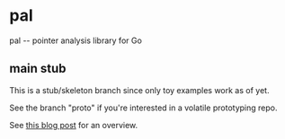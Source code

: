 # pal

pal -- pointer analysis library for Go

## main stub

This is a stub/skeleton branch since only toy examples work as of yet.

See the branch "proto" if you're interested in a volatile prototyping repo.

See [this blog post](https://go-air.github.io/blog/20210729-pal.html)
for an overview.




